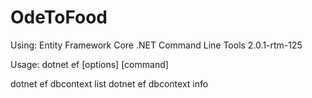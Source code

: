 # OdeToFood

Using: 
Entity Framework Core .NET Command Line Tools 2.0.1-rtm-125

Usage: dotnet ef [options] [command]

dotnet ef dbcontext list
dotnet ef dbcontext info